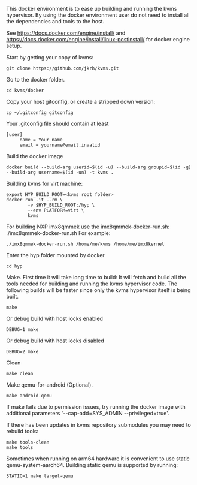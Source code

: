 This docker environment is to ease up building and running the kvms hypervisor.
By using the docker environment user do not need to install all the
dependencies and tools to the host.

See https://docs.docker.com/engine/install/ and
https://docs.docker.com/engine/install/linux-postinstall/ for docker engine
setup.

Start by getting your copy of kvms:
```
git clone https://github.com/jkrh/kvms.git
```
Go to the docker folder.
```
cd kvms/docker
```
Copy your host gitconfig, or create a stripped down version:

```
cp ~/.gitconfig gitconfig
```

Your .gitconfig file should contain at least

```
[user]
     name = Your name
     email = yourname@email.invalid
```

Build the docker image
```
docker build --build-arg userid=$(id -u) --build-arg groupid=$(id -g) --build-arg username=$(id -un) -t kvms .
```
Building kvms for virt machine:
```
export HYP_BUILD_ROOT=<kvms root folder>
docker run -it --rm \
		-v $HYP_BUILD_ROOT:/hyp \
		--env PLATFORM=virt \
		kvms
```

For building NXP imx8qmmek use the imx8qmmek-docker-run.sh:
./imx8qmmek-docker-run.sh <kvms root folder> <kernel root folder>
For example:
```
./imx8qmmek-docker-run.sh /home/me/kvms /home/me/imx8kernel
```

Enter the hyp folder mounted by docker
```
cd hyp
```
Make. First time it will take long time to build: It will fetch and
build all the tools needed for building and running the kvms hypervisor
code. The following builds will be faster since only the kvms hypervisor
itself is being built.
```
make
```
Or debug build with host locks enabled
```
DEBUG=1 make
```
Or debug build with host locks disabled
```
DEBUG=2 make
```
Clean
```
make clean
```
Make qemu-for-android (Optional).
```
make android-qemu
```
If make fails due to permission issues, try running the docker image
with additional parameters '--cap-add=SYS_ADMIN --privileged=true'.

If there has been updates in kvms repository submodules you may need to
rebuild tools:
```
make tools-clean
make tools
```

Sometimes when running on arm64 hardware it is convenient to use static qemu-system-aarch64. Building static qemu is supported by running:
```
STATIC=1 make target-qemu
```